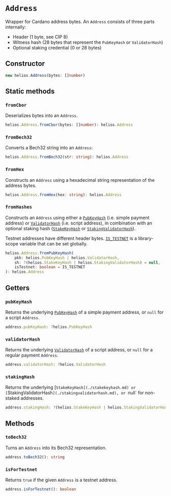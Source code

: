 # `Address`

Wrapper for Cardano address bytes. An `Address` consists of three parts internally:

  * Header (1 byte, see CIP 8)
  * Witness hash (28 bytes that represent the `PubKeyHash` or `ValidatorHash`)
  * Optional staking credential (0 or 28 bytes)

## Constructor

```ts
new helios.Address(bytes: []number)
```

## Static methods

### `fromCbor`

Deserializes bytes into an `Address`.

```ts
helios.Address.fromCbor(bytes: []number): helios.Address
```

### `fromBech32`

Converts a Bech32 string into an `Address`:

```ts
helios.Address.fromBech32(str: string): helios.Address
```

### `fromHex`

Constructs an `Address` using a hexadecimal string representation of the address bytes.

```ts
helios.Address.fromHex(hex: string): helios.Address
```

### `fromHashes`

Constructs an `Address` using either a [`PubKeyHash`](./pubkeyhash.md) (i.e. simple payment address) or [`ValidatorHash`](./validatorhash.md) (i.e. script address), in combination with an optional staking hash ([`StakeKeyHash`](./stakekeyhash.md) or [`StakingValidatorHash`](./stakingvalidatorhash.md)).

Testnet addresses have different header bytes. [`IS_TESTNET`](./globals.md) is a library-scope variable that can be set globally.

```ts
helios.Address.fromPubKeyHash(
    pkh: helios.PubKeyHash | helios.ValidatorHash,
    sh: ?(helios.StakeKeyHash | helios.StakingValidatorHash) = null,
    isTestnet: boolean = IS_TESTNET
): helios.Address
```

## Getters

### `pubKeyHash`

Returns the underlying [`PubKeyHash`](./pubkeyhash.md) of a simple payment address, or `null` for a script `Address`.

```ts
address.pubKeyHash: ?helios.PubKeyHash
```

### `validatorHash`

Returns the underlying [`ValidatorHash`](./validatorhash.md) of a script address, or `null` for a regular payment `Address`.

```ts
address.validatorHash: ?helios.ValidatorHash
```

### `stakingHash`

Returns the underlying [`StakeKeyHash](./stakekeyhash.md) or [`StakingValidatorHash`](./stakingvalidatorhash.md), or `null` for non-staked addresses.

```ts
address.stakingHash: ?(helios.StakeKeyHash | helios.StakingValidatorHash)
```

## Methods

### `toBech32`

Turns an `Address` into its Bech32 representation.

```ts
address.toBech32(): string
```

### `isForTestnet`

Returns `true` if the given `Address` is a testnet address.

```ts
address.isForTestnet(): boolean
```
